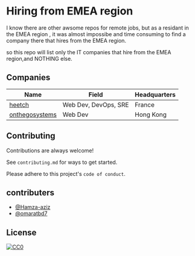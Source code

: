 
# Hiring from EMEA region

I know there are other awsome repos for remote jobs, but as a residant in the EMEA region , it was almost impossibe and time consuming to find a company there that hires from the EMEA region.


so this repo will list only the IT companies that hire from the EMEA region,and NOTHING else.
## Companies


Name | Field | Headquarters
-----|------- | ------- 
[heetch](https://www.heetch.com/fr/jobs#job) | Web Dev, DevOps, SRE | France
[onthegosystems](https://onthegosystems.com/jobs/) | Web Dev | Hong Kong



## Contributing

Contributions are always welcome!

See `contributing.md` for ways to get started.

Please adhere to this project's `code of conduct`.


## contributers

- [@Hamza-aziz](https://www.github.com/hamza-aziz)
- [@omaratbd7](https://github.com/omaratbd7)


## License

[![CC0](https://mirrors.creativecommons.org/presskit/buttons/88x31/svg/cc-zero.svg)](https://creativecommons.org/publicdomain/zero/1.0/)


